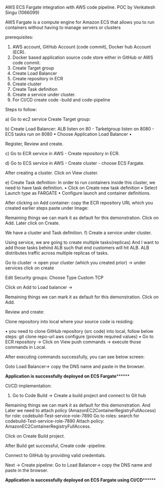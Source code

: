 AWS ECS Fargate integration with AWS code pipeline.
POC by Venkatesh Singu (1066099)

AWS Fargate is a compute engine for Amazon ECS that allows you to run containers without having to manage servers or clusters


prerequisites:
 
1.	AWS account, GitHub Account (code commit), Docker hub Account (ECR).
2.	Docker based application source code store either in GitHub or AWS code commit.
3.	Create Target group
4.	Create Load Balancer
5.	Create repository in ECR
6.	Create cluster
7.	Create Task definition
8.	Create a service under cluster.
9.	For CI/CD create code -build and code-pipeline


Steps to follow:


a)	Go to ec2 service Create Target group:
 


b)	Create Load Balancer:
ALB listen on 80 - Tarketgroup listen on 8080 - ECS tasks run on 8080
•	Choose Application Load Balancer
•	
 
 

 
 
 
Register, Review and create.
 


c)	Go to ECR service in AWS - Create repository in ECR.

d)	Go to ECS service in AWS - Create cluster - choose ECS Fargate.
  
 

After creating a cluster. Click on View cluster.

e)	Create Task definition: In order to run containers inside this cluster, we need to have task definition.
•	Click on Create new task definition 
•	Select Launch type as FARGATE
•	Configure launch and container definitions.







 


 
 

 
After clicking on Add container: copy the ECR repository URL which you created earlier steps paste under Image:


 
 

Remaining things we can mark it as default for this demonstration. Click on Add.
Later click on Create.
 
We have a cluster and Task definition.
f)	Create a service under cluster.

 

Using service, we are going to create multiple tasks(replicas) And I want to add those tasks behind ALB such that end customers will hit ALB. ALB distributes traffic across multiple replicas of tasks.

Go to cluster -> open your cluster (which you created prior) -> under services click on create
 
 

 
Edit Security groups: Choose Type Custom TCP 

 




  

Click on Add to Load balancer ->
 
 

Remaining things we can mark it as default for this demonstration. Click on Add.
 
Review and create:
 

Clone repository into local where your source code is residing:
 
•	you need to clone GitHub repository (src code) into local, follow below steps:   git clone repo-url
aws configure (provide required values)
•	Go to ECR repository -> Click on View push commands -> execute those commands in Local.
 



After executing commands successfully, you can see below screen:
 


Goto Load Balancer-> copy the DNS name and paste in the browser.
 

 

************Application is successfully deployed on ECS Fargate******************






CI/CD implementation:
1.	Go to Code Build -> Create a build project and connect to Git hub 

 
 

 
 
 
 

Remaining things we can mark it as default for this demonstration. 
And Later we need to attach policy (AmazonEC2ContainerRegistryFullAccess) for role:  codebuild-Test-service-role-7890 
Go to roles:  search for codebuild-Test-service-role-7890
Attach policy: AmazonEC2ContainerRegistryFullAccess.

Click on Create Build project.

After Build get successful, Create code -pipeline.



 
 
Connect to GitHub by providing valid credentials.

  

 
 
Next -> Create pipeline:
Go to Load Balancer-> copy the DNS name and paste in the browser.
 

 

************Application is successfully deployed on ECS Fargate using CI/CD******************



